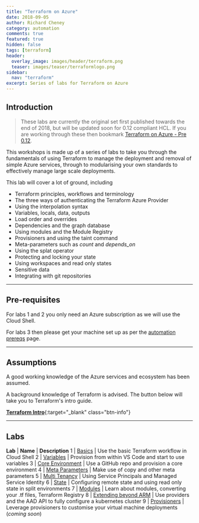 ```yaml
---
title: "Terraform on Azure"
date: 2018-09-05
author: Richard Cheney
category: automation
comments: true
featured: true
hidden: false
tags: [terraform]
header:
  overlay_image: images/header/terraform.png
  teaser: images/teaser/terraformlogo.png
sidebar:
  nav: "terraform"
excerpt: Series of labs for Terraform on Azure
---
```


## Introduction

> These labs are currently the original set first published towards the end of 2018, but will be updated soon for 0.12 compliant HCL. If you are working through these then bookmark [Terraform on Azure - Pre 0.12](/automation/terraform-pre012).

This workshops is made up of a series of labs to take you through the fundamentals of using Terraform to manage the deployment and removal of simple Azure services, through to modularising your own standards to effectively manage large scale deployments.

This lab will cover a lot of ground, including

* Terraform principles, workflows and terminology
* The three ways of authenticating the Terraform Azure Provider
* Using the interpolation syntax
* Variables, locals, data, outputs
* Load order and overrides
* Dependencies and the graph database
* Using modules and the Module Registry
* Provisioners and using the taint command
* Meta-parameters such as *count* and *depends_on*
* Using the splat operator
* Protecting and locking your state
* Using workspaces and read only states
* Sensitive data
* Integrating with git repositories

----------

## Pre-requisites

For labs 1 and 2 you only need an Azure subscription as we will use the Cloud Shell.

For labs 3 then please get your machine set up as per the [automation prereqs](./prereqs) page.

----------

## Assumptions

A good working knowledge of the Azure services and ecosystem has been assumed.

A background knowledge of Terraform is advised. The button below will take you to Terraform's intro guide.

[**Terraform Intro**](https://aka.ms/terraform/intro){:target="_blank" class="btn-info"}

----------

## Labs

**Lab** | **Name** | **Description**
1 | [Basics](lab1) | Use the basic Terraform workflow in Cloud Shell
2 | [Variables](lab2) | Provision from within VS Code and start to use variables
3 | [Core Environment](lab3) | Use a GitHub repo and provision a core environment
4 | [Meta Parameters](lab4) | Make use of copy and other meta parameters
5 | [Multi Tenancy](lab5) | Using Service Principals and Managed Service Identity
6 | [State](lab6) | Configuring remote state and using read only state in split environments
7 | [Modules](lab7) | Learn about modules, converting your .tf files, Terraform Registry
8 | [Extending beyond ARM](lab8) | Use providers and the AAD API to fully configure a kubernetes cluster
9 | [Provisioners](lab9) | Leverage provisioners to customise your virtual machine deployments (_coming soon_)
